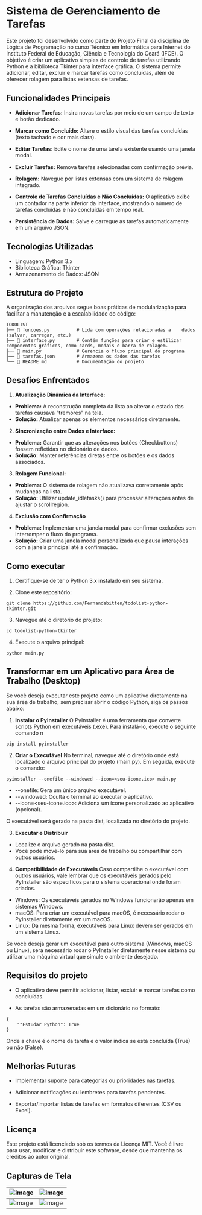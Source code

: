 # Sistema de Gerenciamento de Tarefas

Este projeto foi desenvolvido como parte do Projeto Final da disciplina de Lógica de Programação no curso Técnico em Informática para Internet do Instituto Federal de Educação, Ciência e Tecnologia do Ceará (IFCE).
O objetivo é criar um aplicativo simples de controle de tarefas utilizando Python e a biblioteca Tkinter para interface gráfica.
O sistema permite adicionar, editar, excluir e marcar tarefas como concluídas, além de oferecer rolagem para listas extensas de tarefas.

## Funcionalidades Principais

- **Adicionar Tarefas:**
  Insira novas tarefas por meio de um campo de texto e botão dedicado.

- **Marcar como Concluído:**
  Altere o estilo visual das tarefas concluídas (texto tachado e cor mais clara).

- **Editar Tarefas:**
  Edite o nome de uma tarefa existente usando uma janela modal.

- **Excluir Tarefas:**
  Remova tarefas selecionadas com confirmação prévia.

- **Rolagem:**
  Navegue por listas extensas com um sistema de rolagem integrado.

- **Controle de Tarefas Concluídas e Não Concluídas:**
  O aplicativo exibe um contador na parte inferior da interface, mostrando o número de tarefas concluídas e não concluídas em tempo real.

- **Persistência de Dados:**
  Salve e carregue as tarefas automaticamente em um arquivo JSON.

## Tecnologias Utilizadas

- Linguagem: Python 3.x
- Biblioteca Gráfica: Tkinter
- Armazenamento de Dados: JSON

## Estrutura do Projeto

A organização dos arquivos segue boas práticas de modularização para facilitar a manutenção e a escalabilidade do código:

```
TODOLIST
├── 📜 funcoes.py          # Lida com operações relacionadas a    dados (salvar, carregar, etc.)
├── 📜 interface.py        # Contém funções para criar e estilizar componentes gráficos, como cards, modais e barra de rolagem.
├── 📜 main.py             # Gerencia o fluxo principal do programa
├── 📜 tarefas.json        # Armazena os dados das tarefas
└── 📜 README.md           # Documentação do projeto
```

## Desafios Enfrentados

1. **Atualização Dinâmica da Interface:**

- **Problema:** A reconstrução completa da lista ao alterar o estado das tarefas causava "tremores" na tela.
- **Solução:** Atualizar apenas os elementos necessários diretamente.

2. **Sincronização entre Dados e Interface:**

- **Problema:** Garantir que as alterações nos botões (Checkbuttons) fossem refletidas no dicionário de dados.
- **Solução:** Manter referências diretas entre os botões e os dados associados.

3. **Rolagem Funcional:**

- **Problema:** O sistema de rolagem não atualizava corretamente após mudanças na lista.
- **Solução:** Utilizar update_idletasks() para processar alterações antes de ajustar o scrollregion.

4. **Exclusão com Confirmação**

- **Problema:** Implementar uma janela modal para confirmar exclusões sem interromper o fluxo do programa.
- **Solução:** Criar uma janela modal personalizada que pausa interações com a janela principal até a confirmação.

## Como executar

1. Certifique-se de ter o Python 3.x instalado em seu sistema.

2. Clone este repositório:

```
git clone https://github.com/Fernandabitten/todolist-python-tkinter.git
```

3. Navegue até o diretório do projeto:

```
cd todolist-python-tkinter
```

4. Execute o arquivo principal:

```
python main.py
```

## Transformar em um Aplicativo para Área de Trabalho (Desktop)

Se você deseja executar este projeto como um aplicativo diretamente na sua área de trabalho, sem precisar abrir o código Python, siga os passos abaixo:

1. **Instalar o PyInstaller**
   O PyInstaller é uma ferramenta que converte scripts Python em executáveis (.exe). Para instalá-lo, execute o seguinte comando n

```
pip install pyinstaller
```

2. **Criar o Executável**
   No terminal, navegue até o diretório onde está localizado o arquivo principal do projeto (main.py). Em seguida, execute o comando:

```
pyinstaller --onefile --windowed --icon=<seu-icone.ico> main.py
```

- --onefile: Gera um único arquivo executável.
- --windowed: Oculta o terminal ao executar o aplicativo.
- --icon=<seu-icone.ico>: Adiciona um ícone personalizado ao aplicativo (opcional).

O executável será gerado na pasta dist, localizada no diretório do projeto.

3. **Executar e Distribuir**

- Localize o arquivo gerado na pasta dist.
- Você pode movê-lo para sua área de trabalho ou compartilhar com outros usuários.

4. **Compatibilidade de Executáveis**
   Caso compartilhe o executável com outros usuários, vale lembrar que os executáveis gerados pelo PyInstaller são específicos para o sistema operacional onde foram criados.

- Windows: Os executáveis gerados no Windows funcionarão apenas em sistemas Windows.
- macOS: Para criar um executável para macOS, é necessário rodar o PyInstaller diretamente em um macOS.
- Linux: Da mesma forma, executáveis para Linux devem ser gerados em um sistema Linux.

Se você deseja gerar um executável para outro sistema (Windows, macOS ou Linux), será necessário rodar o PyInstaller diretamente nesse sistema ou utilizar uma máquina virtual que simule o ambiente desejado.

## Requisitos do projeto

- O aplicativo deve permitir adicionar, listar, excluir e marcar tarefas como concluídas.

- As tarefas são armazenadas em um dicionário no formato:

```
{
    ""Estudar Python": True
}
```

Onde a chave é o nome da tarefa e o valor indica se está concluída (True) ou não (False).

## Melhorias Futuras

- Implementar suporte para categorias ou prioridades nas tarefas.

- Adicionar notificações ou lembretes para tarefas pendentes.

- Exportar/importar listas de tarefas em formatos diferentes (CSV ou Excel).

## Licença

Este projeto está licenciado sob os termos da Licença MIT. Você é livre para usar, modificar e distribuir este software, desde que mantenha os créditos ao autor original.

## Capturas de Tela

| ![image](https://github.com/user-attachments/assets/1e73acf4-31ea-48b3-b3b2-165bb49c9e65) | ![image](https://github.com/user-attachments/assets/1f6e29b3-456a-479a-8e1f-026dfb26a97e) |
|-------------------------------------------------------------------------------------------|-------------------------------------------------------------------------------------------|
| ![image](https://github.com/user-attachments/assets/620ae486-7ede-4cd2-a325-4d1a89832afd) | ![image](https://github.com/user-attachments/assets/15bff5a3-5ab2-4779-b114-74e522c184b5) |



